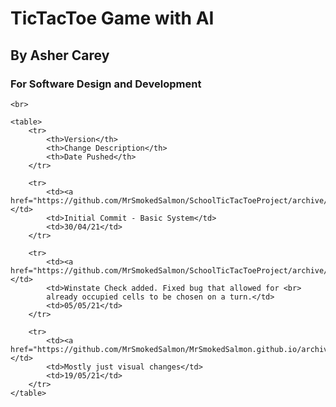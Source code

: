 <!DOCTYPE html>

<html>
<head>
    <link rel="stylesheet" href="Styles.css">
    <title>HI</title>
</head>
<Body>
    <b>
        <h1>TicTacToe Game with AI</h1>
        <h2>By Asher Carey</h2>
        <h3>For Software Design and Development</h3>
    </b>

    <br>

    <table>
        <tr>
            <th>Version</th>
            <th>Change Description</th>
            <th>Date Pushed</th>
        </tr>

        <tr>
            <td><a href="https://github.com/MrSmokedSalmon/SchoolTicTacToeProject/archive/refs/tags/V1.0.zip">V1.0</a></td>
            <td>Initial Commit - Basic System</td>
            <td>30/04/21</td>
        </tr>

        <tr>
            <td><a href="https://github.com/MrSmokedSalmon/SchoolTicTacToeProject/archive/refs/tags/V1.1.zip">V1.1</a></td>
            <td>Winstate Check added. Fixed bug that allowed for <br>
            already occupied cells to be chosen on a turn.</td>
            <td>05/05/21</td>
        </tr>

        <tr>
            <td><a href="https://github.com/MrSmokedSalmon/MrSmokedSalmon.github.io/archive/refs/tags/V1.2.zip">V1.1</a></td>
            <td>Mostly just visual changes</td>
            <td>19/05/21</td>
        </tr>
    </table>

</Body>
</html>